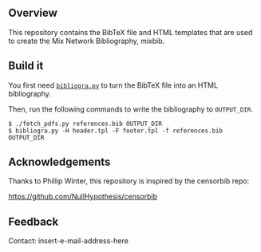 
Overview
--------
This repository contains the BibTeX file and HTML templates that are used to
create the Mix Network Bibliography, mixbib.

Build it
--------

You first need [`bibliogra.py`](https://github.com/NullHypothesis/bibliograpy)
to turn the BibTeX file into an HTML bibliography.

Then, run the following commands to write the bibliography to `OUTPUT_DIR`.

    $ ./fetch_pdfs.py references.bib OUTPUT_DIR
    $ bibliogra.py -H header.tpl -F footer.tpl -f references.bib OUTPUT_DIR


Acknowledgements
----------------
Thanks to Phillip Winter, this repository is inspired by the censorbib repo:

https://github.com/NullHypothesis/censorbib


Feedback
--------
Contact: insert-e-mail-address-here
